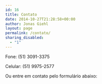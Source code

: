 ```yaml
---
id: 16
title: Contato
date: 2014-10-27T21:28:58+00:00
author: Jonas Giehl
layout: page
permalink: /contato/
sharing_disabled:
  - "1"
---
```

Fone: (51) 3091-3375
  
Celular: (51) 9975-2577

Ou entre em contato pelo formulário abaixo:

